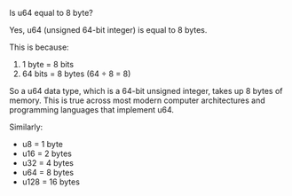 Is u64 equal to 8 byte?

Yes, u64 (unsigned 64-bit integer) is equal to 8 bytes.

This is because:

1. 1 byte = 8 bits
2. 64 bits = 8 bytes (64 ÷ 8 = 8)

So a u64 data type, which is a 64-bit unsigned integer, takes up 8 bytes of memory. This is true across most modern computer architectures and programming languages that implement u64.

Similarly:

- u8 = 1 byte
- u16 = 2 bytes
- u32 = 4 bytes
- u64 = 8 bytes
- u128 = 16 bytes
